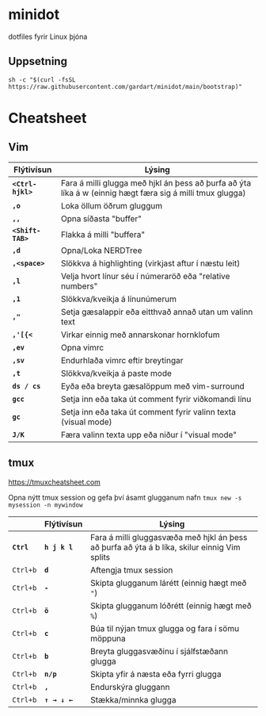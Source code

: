 # minidot
dotfiles fyrir Linux þjóna

## Uppsetning
`sh -c "$(curl -fsSL https://raw.githubusercontent.com/gardart/minidot/main/bootstrap)"`

# Cheatsheet

## Vim

| Flýtivísun | Lýsing |
| -------- | ----------- |
| **`<Ctrl-hjkl>`** | Fara á milli glugga með hjkl án þess að þurfa að ýta líka á w (einnig hægt færa sig á milli tmux glugga) |
| **`,o`** | Loka öllum öðrum gluggum |
| **`,,`** | Opna síðasta "buffer" |
| **`<Shift-TAB>`** | Flakka á milli "buffera" |
| **`,d`** | Opna/Loka NERDTree |
| **`,<space>`** | Slökkva á highlighting (virkjast aftur í næstu leit) |
| **`,l`** | Velja hvort línur séu í númeraröð eða "relative numbers" |
| **`,1`** | Slökkva/kveikja á línunúmerum |
| **`,"`** | Setja gæsalappir eða eitthvað annað utan um valinn text |
| **`,'[{<`** | Virkar einnig með annarskonar hornklofum |
| **`,ev`** | Opna vimrc |
| **`,sv`** | Endurhlaða vimrc eftir breytingar |
| **`,t`** | Slökkva/kveikja á paste mode |
| **`ds / cs`** | Eyða eða breyta gæsalöppum með vim-surround |
| **`gcc`** | Setja inn eða taka út comment fyrir viðkomandi línu |
| **`gc`** | Setja inn eða taka út comment fyrir valinn texta (visual mode) |
| **`J/K`** | Færa valinn texta upp eða niður í "visual mode" |

## tmux
https://tmuxcheatsheet.com

Opna nýtt tmux session og gefa því ásamt glugganum nafn
`tmux new -s mysession -n mywindow`

|| Flýtivísun | Lýsing |
| -------- | -------- | ----------- |
| **`Ctrl`** | **`h j k l`** | Fara á milli gluggasvæða með hjkl án þess að þurfa að ýta á b líka, skilur einnig Vim splits |
| `Ctrl+b` | **`d`** | Aftengja tmux session |
| `Ctrl+b` | **`-`** | Skipta glugganum lárétt (einnig hægt með `"`) |
| `Ctrl+b` | **`ö`** | Skipta glugganum lóðrétt (einnig hægt með `%`) |
| `Ctrl+b` | **`c`** | Búa til nýjan tmux glugga og fara í sömu möppuna |
| `Ctrl+b` | **`b`** | Breyta gluggasvæðinu í sjálfstæðann glugga |
| `Ctrl+b` | **`n/p`** | Skipta yfir á næsta eða fyrri glugga |
| `Ctrl+b` | **`,`** | Endurskýra gluggann |
| `Ctrl+b` | **`↑ → ↓ ←`** | Stækka/minnka glugga |
  
